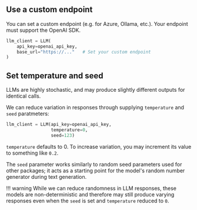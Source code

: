 ## Use a custom endpoint

You can set a custom endpoint (e.g. for Azure, Ollama, etc.). Your endpoint must support the OpenAI SDK. 

```python
llm_client = LLM(
    api_key=openai_api_key,
    base_url="https://..."   # Set your custom endpoint
)
```

## Set temperature and seed

LLMs are highly stochastic, and may produce slightly different outputs for identical calls. 

We can reduce variation in responses through supplying `temperature` and `seed` paratmeters:

```py
llm_client = LLM(api_key=openai_api_key, 
                 temperature=0, 
                 seed=123)
```

`temperature` defaults to 0. To increase variation, you may increment its value to something like `0.2`. 

The `seed` parameter works similarly to random seed parameters used for other packages; it acts as a starting point for the model's random number generator during text generation.

!!! warning
    While we can reduce randomness in LLM responses, these models are non-deterministic and therefore may still produce varying responses even when the `seed` is set and `temperature` reduced to `0`.